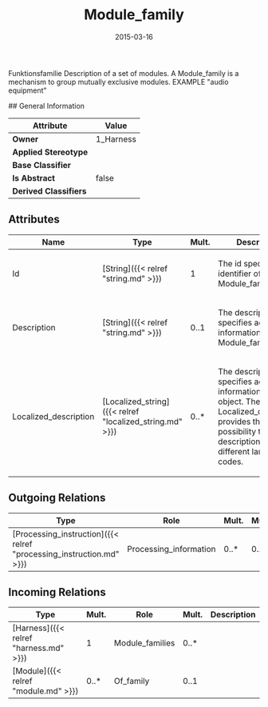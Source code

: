 ﻿---
title: Module_family
toc: false
type: specs
date: "2015-03-16"
draft: false
specification: KBL
version: 2.4
documentType: "Recommendation"
elementType: Class
classes:
  - Module_family
menu_name: kbl-2.4
---
<p>Funktionsfamilie  Description of a set of modules.  A Module_family is a mechanism to group mutually exclusive modules. EXAMPLE "audio equipment"</p>
## General Information

| Attribute               | Value |
|-------------------------|-------|
| **Owner**               | 1_Harness |
| **Applied Stereotype**  |   |
| **Base Classifier**     |   |
| **Is Abstract**         | false |
| **Derived Classifiers** |   |

## Attributes
|  Name  |  Type  |  Mult.  |  Description  |  Owning Classifier  |
|--------|--------|---------|---------------|--------------|
|Id | [String]({{< relref "string.md" >}}) | 1 | <p>The id specifies the identifier of the Module_family.</p> | [Module_family]({{< relref "module_family.md" >}}) |
|Description | [String]({{< relref "string.md" >}}) | 0..1 | <p>The description specifies additional information about the Module_family.</p> | [Module_family]({{< relref "module_family.md" >}}) |
|Localized_description | [Localized_string]({{< relref "localized_string.md" >}}) | 0..* | <p> The description specifies additional information about the object. The Localized_description provides the possibility to define descriptions for different language codes.       </p> | [Module_family]({{< relref "module_family.md" >}}) |

## Outgoing Relations
|    Type  |   Role   |   Mult.   |   Mult.   |   Description   |
|----------|----------|-----------|-----------|-----------------|
| [Processing_instruction]({{< relref "processing_instruction.md" >}}) | Processing_information | 0..* | 0..1 |  |
##  Incoming Relations
|    Type  |   Mult.  |   Role    |   Mult.   |   Description  |
|----------|----------|-----------|-----------|----------------|
| [Harness]({{< relref "harness.md" >}}) | 1 | Module_families | 0..* |  |
| [Module]({{< relref "module.md" >}}) | 0..* | Of_family | 0..1 |  |
